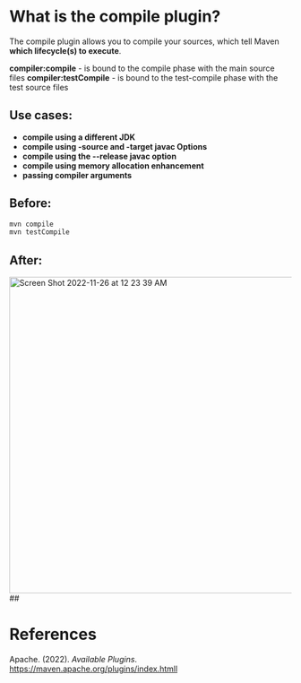 # What is the compile plugin? 

The compile plugin allows you to compile your sources, which tell Maven **which lifecycle(s) to execute**. 

**compiler:compile** - is bound to the compile phase with the main source files 
**compiler:testCompile** - is bound to the test-compile phase with the test source files 

## Use cases: 
- **compile using a different JDK** 
- **compile using -source and -target javac Options** 
- **compile using the --release javac option** 
- **compile using memory allocation enhancement** 
- **passing compiler arguments**



## Before: 
```zsh 
mvn compile 
mvn testCompile 
```


## After: 
<img width="565" alt="Screen Shot 2022-11-26 at 12 23 39 AM" src="https://user-images.githubusercontent.com/109105989/204073631-983abdf0-da15-4426-b923-e85a26a4b414.png">
## 

  
# References 
Apache. (2022). *Available Plugins*. <https://maven.apache.org/plugins/index.htmll>
